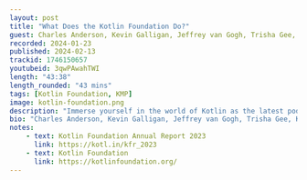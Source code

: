 ```yaml
---
layout: post
title: "What Does the Kotlin Foundation Do?"
guest: Charles Anderson, Kevin Galligan, Jeffrey van Gogh, Trisha Gee, Ksenia Shneyveys
recorded: 2024-01-23
published: 2024-02-13
trackid: 1746150657
youtubeid: 3qwPAwahTWI
length: "43:38"
length_rounded: "43 mins"
tags: [Kotlin Foundation, KMP]
image: kotlin-foundation.png
description: "Immerse yourself in the world of Kotlin as the latest podcast episode unveils the inner workings of the Kotlin Foundation! "
bio: "Charles Anderson, Kevin Galligan, Jeffrey van Gogh, Trisha Gee, Ksenia Shneyveys are representatives of the Kotlin Foundation's committees."
notes:
    - text: Kotlin Foundation Annual Report 2023 
      link: https://kotl.in/kfr_2023
    - text: Kotlin Foundation
      link: https://kotlinfoundation.org/
---
```

